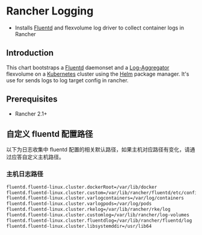 # Rancher Logging

* Installs [Fluentd](https://www.fluentd.org/) and flexvolume log driver to collect container logs in Rancher

## Introduction

This chart bootstraps a [Fluentd](https://www.fluentd.org/) daemonset and a [Log-Aggregator](https://github.com/rancher/log-aggregator) flexvolume on a [Kubernetes](http://kubernetes.io) cluster using the [Helm](https://helm.sh) package manager.
It's use for sends logs to log target config in rancher.

## Prerequisites

- Rancher 2.1+

## 自定义 fluentd 配置路径

以下为日志收集中 fluentd 配置的相关默认路径，如果主机对应路径有变化，请通过应答自定义主机路径。

### 主机日志路径

```bash
fluentd.fluentd-linux.cluster.dockerRoot=/var/lib/docker
fluentd.fluentd-linux.cluster.custom=/var/lib/rancher/fluentd/etc/config/custom
fluentd.fluentd-linux.cluster.varlogcontainers=/var/log/containers
fluentd.fluentd-linux.cluster.varlogpods=/var/log/pods
fluentd.fluentd-linux.cluster.rkelog=/var/lib/rancher/rke/log
fluentd.fluentd-linux.cluster.customlog=/var/lib/rancher/log-volumes
fluentd.fluentd-linux.cluster.fluentdlog=/var/lib/rancher/fluentd/log
fluentd.fluentd-linux.cluster.libsystemddir=/usr/lib64
```

